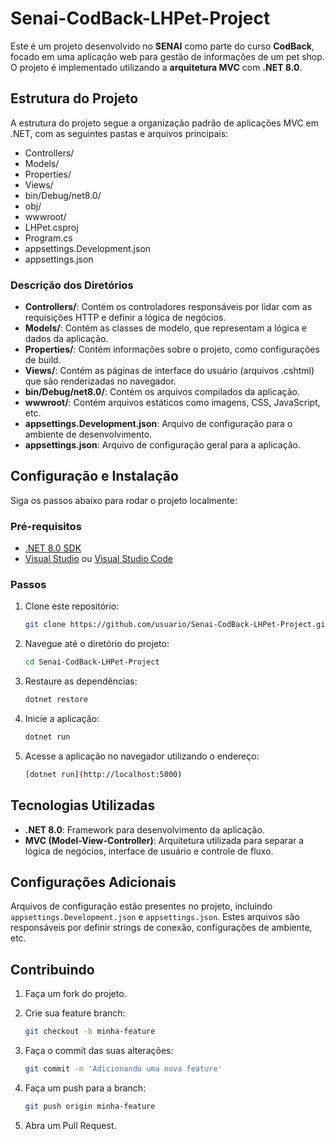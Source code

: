 # Senai-CodBack-LHPet-Project

Este é um projeto desenvolvido no **SENAI** como parte do curso **CodBack**, focado em uma aplicação web para gestão de informações de um pet shop. O projeto é implementado utilizando a **arquitetura MVC** com **.NET 8.0**.

## Estrutura do Projeto

A estrutura do projeto segue a organização padrão de aplicações MVC em .NET, com as seguintes pastas e arquivos principais:

- Controllers/
- Models/
- Properties/
- Views/
- bin/Debug/net8.0/
- obj/
- wwwroot/
- LHPet.csproj
- Program.cs
- appsettings.Development.json
- appsettings.json

### Descrição dos Diretórios

- **Controllers/**: Contém os controladores responsáveis por lidar com as requisições HTTP e definir a lógica de negócios.
- **Models/**: Contém as classes de modelo, que representam a lógica e dados da aplicação.
- **Properties/**: Contém informações sobre o projeto, como configurações de build.
- **Views/**: Contém as páginas de interface do usuário (arquivos .cshtml) que são renderizadas no navegador.
- **bin/Debug/net8.0/**: Contém os arquivos compilados da aplicação.
- **wwwroot/**: Contém arquivos estáticos como imagens, CSS, JavaScript, etc.
- **appsettings.Development.json**: Arquivo de configuração para o ambiente de desenvolvimento.
- **appsettings.json**: Arquivo de configuração geral para a aplicação.

## Configuração e Instalação

Siga os passos abaixo para rodar o projeto localmente:

### Pré-requisitos

- [.NET 8.0 SDK](https://dotnet.microsoft.com/download/dotnet/8.0)
- [Visual Studio](https://visualstudio.microsoft.com/) ou [Visual Studio Code](https://code.visualstudio.com/)

### Passos

1. Clone este repositório:
   ```bash
   git clone https://github.com/usuario/Senai-CodBack-LHPet-Project.git
   ```
2. Navegue até o diretório do projeto:

   ```bash
   cd Senai-CodBack-LHPet-Project
   ```
3. Restaure as dependências:

   ```bash
   dotnet restore
   ```
4. Inicie a aplicação:

   ```bash
   dotnet run
   ```
5. Acesse a aplicação no navegador utilizando o endereço:

   ```bash
   [dotnet run](http://localhost:5000)
   ```
## Tecnologias Utilizadas

- **.NET 8.0**: Framework para desenvolvimento da aplicação.
- **MVC (Model-View-Controller)**: Arquitetura utilizada para separar a lógica de negócios, interface de usuário e controle de fluxo.

## Configurações Adicionais

Arquivos de configuração estão presentes no projeto, incluindo `appsettings.Development.json` e `appsettings.json`. Estes arquivos são responsáveis por definir strings de conexão, configurações de ambiente, etc.

## Contribuindo

1. Faça um fork do projeto.
2. Crie sua feature branch:
   ```bash
   git checkout -b minha-feature
   ```
3. Faça o commit das suas alterações:

   ```bash
   git commit -m 'Adicionando uma nova feature'
   ```
4. Faça um push para a branch:
   ```bash
   git push origin minha-feature
   ```
5. Abra um Pull Request.
